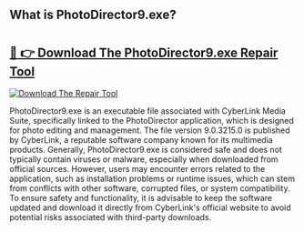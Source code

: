 ## What is PhotoDirector9.exe? 

# <h2><a href="https://exedetect.com/download.php?PhotoDirector9.exe">🔗 👉 Download The PhotoDirector9.exe Repair Tool</a></h2>

[![Download The Repair Tool](https://exedetect.com/download-button.jpg)](https://exedetect.com/download.php?PhotoDirector9.exe)

PhotoDirector9.exe is an executable file associated with CyberLink Media Suite, specifically linked to the PhotoDirector application, which is designed for photo editing and management. The file version 9.0.3215.0 is published by CyberLink, a reputable software company known for its multimedia products. Generally, PhotoDirector9.exe is considered safe and does not typically contain viruses or malware, especially when downloaded from official sources. However, users may encounter errors related to the application, such as installation problems or runtime issues, which can stem from conflicts with other software, corrupted files, or system compatibility. To ensure safety and functionality, it is advisable to keep the software updated and download it directly from CyberLink's official website to avoid potential risks associated with third-party downloads.